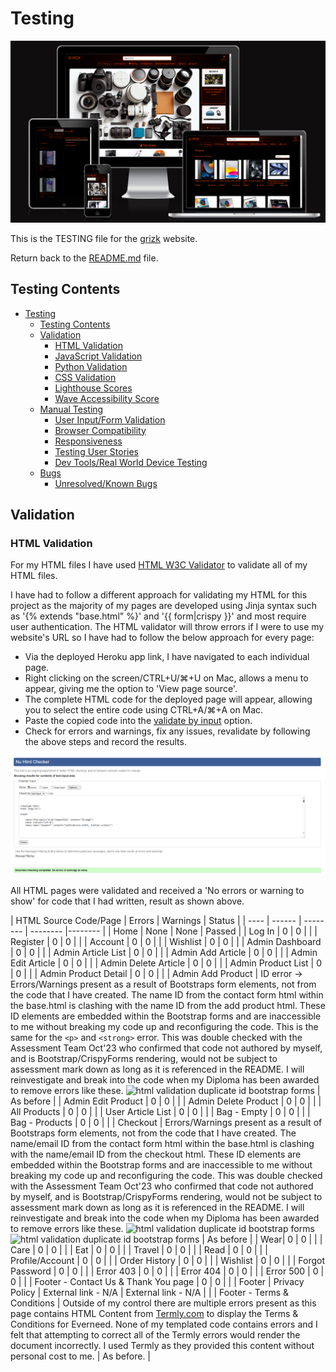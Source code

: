 # Testing

![Profile Page](./documentation/responsiveness/intro_screen.PNG)


This is the TESTING file for the [grizk](https://ecommerce-grizk-2f04b3042fc5.herokuapp.com/) website.

Return back to the [README.md](README.md) file.

## Testing Contents  
  
- [Testing](#testing)
  - [Testing Contents](#testing-contents)
  - [Validation](#validation)
    - [HTML Validation](#html-validation)
    - [JavaScript Validation](#javascript-validation)
    - [Python Validation](#python-validation)
    - [CSS Validation](#css-validation)
    - [Lighthouse Scores](#lighthouse-scores)
    - [Wave Accessibility Score](#wave-accessibility-score)
  - [Manual Testing](#manual-testing)
    - [User Input/Form Validation](#user-inputform-validation)
    - [Browser Compatibility](#browser-compatibility)
    - [Responsiveness](#responsiveness)
    - [Testing User Stories](#testing-user-stories)
    - [Dev Tools/Real World Device Testing](#dev-toolsreal-world-device-testing)
  - [Bugs](#bugs)
    - [Unresolved/Known Bugs](#unresolvedknown-bugs)

## Validation

### HTML Validation

For my HTML files I have used [HTML W3C Validator](https://validator.w3.org) to validate all of my HTML files.

I have had to follow a different approach for validating my HTML for this project as the majority of my pages are developed using Jinja syntax such as '{% extends "base.html" %}' and '{{ form|crispy }}' and most require user authentication. The HTML validator will throw errors if I were to use my website's URL so I have had to follow the below approach for every page:

- Via the deployed Heroku app link, I have navigated to each individual page.
- Right clicking on the screen/CTRL+U/⌘+U on Mac, allows a menu to appear, giving me the option to 'View page source'.
- The complete HTML code for the deployed page will appear, allowing you to select the entire code using CTRL+A/⌘+A on Mac.
- Paste the copied code into the [validate by input](https://validator.w3.org/#validate_by_input) option.
- Check for errors and warnings, fix any issues, revalidate by following the above steps and record the results.

![html validation](./documentation/testing/validation/html/home.PNG) 

All HTML pages were validated and received a 'No errors or warning to show' for code that I had written, result as shown above.

| HTML Source Code/Page | Errors | Warnings | Status |
| ---- | ------ | -------- | -------- |-------- |
| Home | None | None | Passed |
| Log In | 0 | 0 | | 
| Register | 0 | 0 | | 
| Account | 0 | 0 | | 
| Wishlist | 0 | 0 | | 
| Admin Dashboard | 0 | 0 | | 
| Admin Article List | 0 | 0 | | 
| Admin Add Article | 0 | 0 | | 
| Admin Edit Article | 0 | 0 | | 
| Admin Delete Article | 0 | 0 | | 
| Admin Product List | 0 | 0 | | 
| Admin Product Detail | 0 | 0 | | 
| Admin Add Product | ID error -> Errors/Warnings present as a result of Bootstraps form elements, not from the code that I have created. The name ID from the contact form html within the base.html is clashing with the name ID from the add product html. These ID elements are embedded within the Bootstrap forms and are inaccessible to me without breaking my code up and reconfiguring the code. This is the same for the `<p>` and `<strong>` error. This was double checked with the Assessment Team Oct'23 who confirmed that code not authored by myself, and is Bootstrap/CrispyForms rendering, would not be subject to assessment mark down as long as it is referenced in the README. I will reinvestigate and break into the code when my Diploma has been awarded to remove errors like these. ![html validation duplicate id bootstrap forms](docs/testing_images/add_prod_er.png) | As before |
| Admin Edit Product | 0 | 0 | | 
| Admin Delete Product | 0 | 0 | | 
| All Products | 0 | 0 | | 
| User Article List | 0 | 0 | | 
| Bag - Empty | 0 | 0 | | 
| Bag - Products | 0 | 0 | | 
| Checkout | Errors/Warnings present as a result of Bootstraps form elements, not from the code that I have created. The name/email ID from the contact form html within the base.html is clashing with the name/email ID from the checkout html. These ID elements are embedded within the Bootstrap forms and are inaccessible to me without breaking my code up and reconfiguring the code. This was double checked with the Assessment Team Oct'23 who confirmed that code not authored by myself, and is Bootstrap/CrispyForms rendering, would not be subject to assessment mark down as long as it is referenced in the README. I will reinvestigate and break into the code when my Diploma has been awarded to remove errors like these. ![html validation duplicate id bootstrap forms](docs/testing_images/contactus_form_id.png) ![html validation duplicate id bootstrap forms](docs/testing_images/contact_html_issue.png) | As before |
| Wear| 0 | 0 | | 
| Care | 0 | 0 | | 
| Eat | 0 | 0 | | 
| Travel | 0 | 0 | | 
| Read | 0 | 0 | | 
| Profile/Account | 0 | 0 | | 
| Order History | 0 | 0 | | 
| Wishlist | 0 | 0 | | 
| Forgot Password | 0 | 0 | | 
| Error 403 | 0 | 0 | | 
| Error 404 | 0 | 0 | | 
| Error 500 | 0  | 0 | | 
| Footer - Contact Us & Thank You page | 0 | 0 | | 
| Footer    | Privacy Policy | External link - N/A | External link - N/A | | 
| Footer - Terms & Conditions   | Outside of my control there are multiple errors present as this page contains HTML Content from [Termly.com](https://termly.io/products/terms-and-conditions-generator/) to display the Terms & Conditions for Everneed. None of my templated code contains errors and I felt that attempting to correct all of the Termly errors would render the document incorrectly. I used Termly as they provided this content without personal cost to me. | As before. |